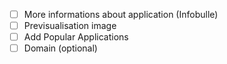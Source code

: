 - [ ] More informations about application (Infobulle)
- [ ] Previsualisation image
- [ ] Add Popular Applications 
- [ ] Domain (optional)
